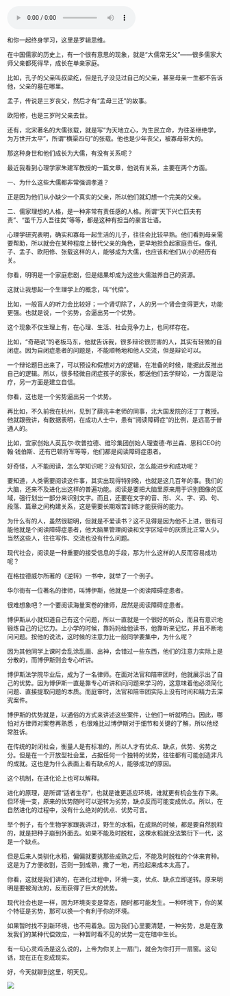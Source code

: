 <audio src="http://igetoss.cdn.igetget.com/mp3/201706/14/201706142207134809748805.mp3" controls="controls">您的浏览器不支持 audio 标签。</audio> <!--StartFragment--><p>和你一起终身学习，这里是罗辑思维。</p><p>在中国儒家的历史上，有一个很有意思的现象，就是“大儒常无父”——很多儒家大师父亲都死得早，成长在单亲家庭。</p><p>比如，孔子的父亲叫叔梁纥，但是孔子没见过自己的父亲，甚至母亲一生都不告诉他，父亲的墓在哪里。</p><p>孟子，传说是三岁丧父，然后才有“孟母三迁”的故事。</p><p>欧阳修，也是三岁时父亲去世。</p><p>还有，北宋著名的大儒张载，就是写“为天地立心，为生民立命，为往圣继绝学，为万世开太平”，所谓“横渠四句”的张载。他也是少年丧父，被寡母带大的。</p><p>那这种身世和他们成长为大儒，有没有关系呢？</p><p>最近我看到心理学家朱建军教授的一篇文章，他说有关系，主要在两个方面。</p><p>一、为什么这些大儒都非常强调孝道？</p><p>正是因为他们从小缺少一个真实的父亲，所以他们就幻想一个完美的父亲。</p><p>二、儒家理想的人格，是一种非常有责任感的人格。所谓“天下兴亡匹夫有责”、“虽千万人吾往矣”等等，都是这种有担当的豪言壮语。</p><p>心理学研究表明，确实和寡母一起生活的儿子，往往会比较早熟。他们看到母亲需要帮助，所以就会在某种程度上替代父亲的角色，更早地担负起家庭责任。像孔子、孟子、欧阳修、张载这样的人，能够成为大儒，也应该和他们从小的经历有关。</p><p>你看，明明是一个家庭悲剧，但是结果却成为这些大儒滋养自己的资源。</p><p>这就让我想起一个生理学上的概念，叫“代偿”。</p><p>比如，一般盲人的听力会比较好；一个肾切除了，人的另一个肾会变得更大，功能更强。也就是说，一个劣势，会逼出另一个优势。</p><p>这个现象不仅生理上有，在心理、生活、社会竞争力上，也同样存在。</p><p>比如，“奇葩说”的老板马东，他就告诉我，很多辩论很厉害的人，其实有轻微的自闭症。因为自闭症患者的问题是，不能顺畅地和他人交流，但是辩论可以。</p><p>一个辩论题目出来了，可以预设和假想对方的逻辑，在准备的时候，能据此反推出自己的逻辑。所以，很多轻微自闭症孩子的家长，都送他们去学辩论，一方面是治疗，另一方面是建立自信。</p><p>你看，这也是一个劣势逼出另一个优势。</p><p>再比如，不久前我在杭州，见到了薛兆丰老师的同事，北大国发院的汪丁丁教授。他就跟我讲，有数据表明，在成功人士中，患有“阅读障碍症”的比例，是远高于普通人的。</p><p>比如，宜家创始人英瓦尔·坎普拉德、维珍集团创始人理查德·布兰森、思科CEO约翰·钱伯斯、还有巴顿将军等等，他们都是阅读障碍症患者。</p><p>好奇怪，人不能阅读，怎么学知识呢？没有知识，怎么能进步和成功呢？</p><p>要知道，人类需要阅读这件事，其实出现得特别晚，也就是这几百年的事。我们的大脑，还来不及进化出这样的普遍功能。阅读是要把大脑里原来用于识别图像的区域，强行划出一部分来识别文字。而且，还要在文字的音、形、义、字、词、句、段落、篇章之间构建关系，这是需要长期艰苦训练才能获得的能力。</p><p>为什么有的人，虽然很聪明，但就是不爱读书？这不见得是因为他不上进，很有可能他就是个阅读障碍症患者，他大脑里管理阅读和文字区域中的灰质比正常人少。当然这些人，往往写作、交流也没有什么问题。</p><p>现代社会，阅读是一种重要的接受信息的手段，那为什么这样的人反而容易成功呢？</p><p>在格拉德威尔所著的《逆转》一书中，就举了一个例子。</p><p>华尔街有一位著名的律师，叫博伊斯，他就是一个阅读障碍症患者。</p><p>很难想象吧？一个要阅读海量案卷的律师，居然是阅读障碍症患者。</p><p>博伊斯从小就知道自己有这个问题，所以一直就是一个很好的听众，而且有意识地锻炼自己的记忆力。上小学的时候，靠妈妈给他读书，他靠听来记忆，并且不断地问问题。按他的说法，这时候的注意力比一般同学要集中，为什么呢？</p><p>因为其他同学上课时会乱涂乱画、出神，会错过一些东西，他们的注意力实际上是分散的，而博伊斯则会专心听讲。</p><p>博伊斯法学院毕业后，成为了一名律师。在面对法官和陪审团时，他就展示出了自己的优势。因为博伊斯一直是靠专心听讲和问问题来学习的，这意味着他必须简化问题、直接提取问题的本质。而庭审时，法官和陪审团实际上没有时间和精力去深究案件。</p><p>博伊斯的优势就是，以通俗的方式来讲述这些案件，让他们一听就明白。因此，哪怕对方律师对案卷再熟悉 ，也很难比过博伊斯对于细节和关键的了解，所以他经常胜诉。</p><p>在传统的封闭社会，衡量人是有标准的，所以人才有优点、缺点，优势、劣势之分。但是在一个开放型社会里，占据任何一个独特的优势，往往都有可能创造非凡的成就。这也是为什么表面上看有缺点的人，能够成功的原因。</p><p>这个机制，在进化论上也可以解释。</p><p>进化的原理，是所谓“适者生存”，也就是谁更适应环境，谁就更有机会生存下来。但环境一变，原来的优势随时可以逆转为劣势，缺点反而可能变成优点。所以，在自然进化的过程中，没有什么绝对的优点、优势可言。</p><p>举个例子，有个生物学家跟我讲过，野生的水稻，在成熟的时候，都是要自然脱粒的，就是把种子崩到外面去。如果不能及时脱粒，这棵水稻就没法繁衍下一代，这是一个缺点。</p><p>但是后来人类驯化水稻，偏偏就要挑那些成熟之后，不能及时脱粒的个体来育种。这是为了方便收割，否则一到成熟，撒了一地，再捡起来成本太高了。</p><p>你看，这就是我们讲的，在进化过程中，环境一变，优点、缺点立即逆转。原来明明是要被淘汰的，反而获得了巨大的优势。</p><p>现代社会也是一样，因为环境突变是常态，随时都可能发生。一种环境下，你的某个特征是劣势，那可以换一个有利于你的环境。</p><p>如果暂时找不到新环境，也不用着急。因为我们心里要清楚，一种劣势，总是在激发我们的某种代偿效应，一种暂时看不见的优势一定在暗中生长。</p><p>有一句心灵鸡汤是这么说的，上帝为你关上一扇门，就会为你打开一扇窗。这句话，现在正在变成现实。</p><p>好，今天就聊到这里，明天见。</p><!--EndFragment--> <img src="https://piccdn.igetget.com/img/201706/14/201706141842395206061054.jpg" />
